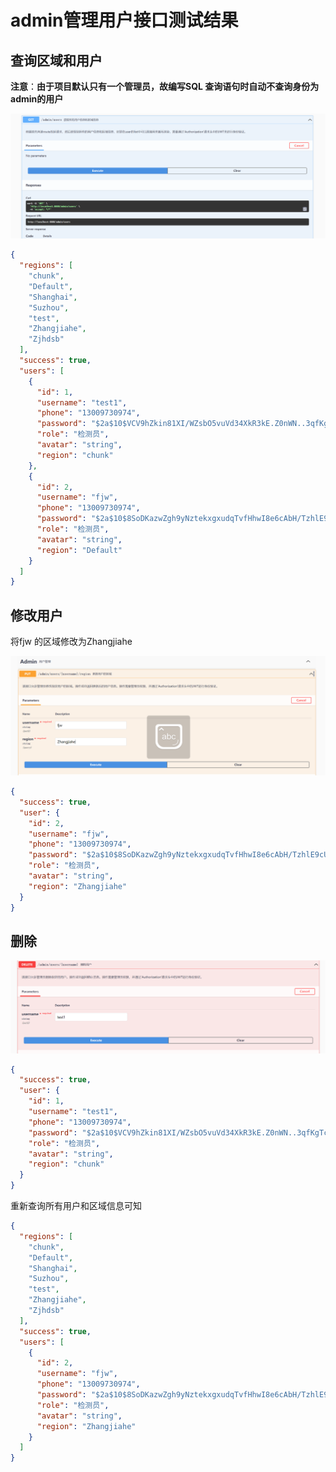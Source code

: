 # admin管理用户接口测试结果

## 查询区域和用户

**注意**：**由于项目默认只有一个管理员，故编写SQL 查询语句时自动不查询身份为admin的用户**

![image-20240315202536939](./assets/image-20240315202536939.png)

```json
{
  "regions": [
    "chunk",
    "Default",
    "Shanghai",
    "Suzhou",
    "test",
    "Zhangjiahe",
    "Zjhdsb"
  ],
  "success": true,
  "users": [
    {
      "id": 1,
      "username": "test1",
      "phone": "13009730974",
      "password": "$2a$10$VCV9hZkin81XI/WZsbO5vuVd34XkR3kE.Z0nWN..3qfKgTczO8oHS",
      "role": "检测员",
      "avatar": "string",
      "region": "chunk"
    },
    {
      "id": 2,
      "username": "fjw",
      "phone": "13009730974",
      "password": "$2a$10$8SoDKazwZgh9yNztekxgxudqTvfHhwI8e6cAbH/TzhlE9cU6oso7q",
      "role": "检测员",
      "avatar": "string",
      "region": "Default"
    }
  ]
}
```

## 修改用户

将fjw 的区域修改为Zhangjiahe

![image-20240315202650600](./assets/image-20240315202650600.png)

```json
{
  "success": true,
  "user": {
    "id": 2,
    "username": "fjw",
    "phone": "13009730974",
    "password": "$2a$10$8SoDKazwZgh9yNztekxgxudqTvfHhwI8e6cAbH/TzhlE9cU6oso7q",
    "role": "检测员",
    "avatar": "string",
    "region": "Zhangjiahe"
  }
}
```

## 删除

![image-20240315202814840](./assets/image-20240315202814840.png)

```json
{
  "success": true,
  "user": {
    "id": 1,
    "username": "test1",
    "phone": "13009730974",
    "password": "$2a$10$VCV9hZkin81XI/WZsbO5vuVd34XkR3kE.Z0nWN..3qfKgTczO8oHS",
    "role": "检测员",
    "avatar": "string",
    "region": "chunk"
  }
}
```



重新查询所有用户和区域信息可知

```json
{
  "regions": [
    "chunk",
    "Default",
    "Shanghai",
    "Suzhou",
    "test",
    "Zhangjiahe",
    "Zjhdsb"
  ],
  "success": true,
  "users": [
    {
      "id": 2,
      "username": "fjw",
      "phone": "13009730974",
      "password": "$2a$10$8SoDKazwZgh9yNztekxgxudqTvfHhwI8e6cAbH/TzhlE9cU6oso7q",
      "role": "检测员",
      "avatar": "string",
      "region": "Zhangjiahe"
    }
  ]
}
```